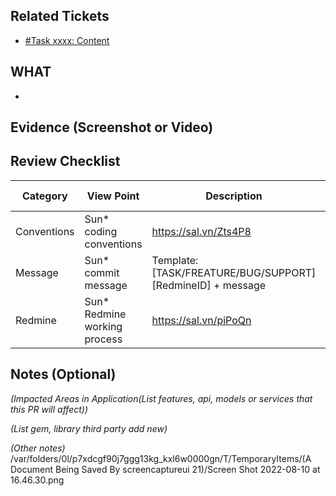 ## Related Tickets
- [#Task xxxx: Content](https://edu-redmine.sun-asterisk.vn/issues/xxxx)
## WHAT
- 
## Evidence (Screenshot or Video)

## Review Checklist

Category | View Point | Description | Self review | Reviewer2 (name)
--- | --- | --- | --- | ---
Conventions | Sun* coding conventions | https://sal.vn/Zts4P8 |<li>- [ ] yes</li>|<li>- [ ] yes</li>
Message | Sun* commit message | Template: [TASK/FREATURE/BUG/SUPPORT][RedmineID] + message |<li>- [ ] yes</li>|<li>- [ ] yes</li>  
Redmine | Sun* Redmine working process  | https://sal.vn/piPoQn |<li>- [ ] yes</li>|<li>- [ ] yes</li>  

## Notes (Optional)
*(Impacted Areas in Application(List features, api, models or services that this PR will affect))*

*(List gem, library third party add new)*

*(Other notes)*
/var/folders/0l/p7xdcgf90j7ggg13kg_kxl6w0000gn/T/TemporaryItems/(A Document Being Saved By screencaptureui 21)/Screen Shot 2022-08-10 at 16.46.30.png
